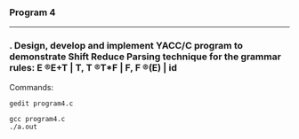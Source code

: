 <div>
<h3>Program 4</h3>
</div>

---

### . Design, develop and implement YACC/C program to demonstrate Shift Reduce Parsing technique for the grammar rules: E ®E+T | T, T ®T*F | F, F ®(E) | id

Commands:
```
gedit program4.c
```
```
gcc program4.c
./a.out
```